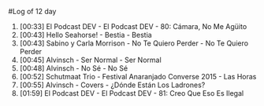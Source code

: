 #Log of 12 day

1. [00:33] El Podcast DEV - El Podcast DEV - 80: Cámara, No Me Agüito
1. [00:43] Hello Seahorse! - Bestia - Bestia
1. [00:43] Sabino y Carla Morrison - No Te Quiero Perder - No Te Quiero Perder
1. [00:45] Alvinsch - Ser Normal - Ser Normal
1. [00:48] Alvinsch - No Sé - No Sé
1. [00:52] Schutmaat Trio - Festival Anaranjado Converse 2015 - Las Horas
1. [00:55] Alvinsch - Covers - ¿Dónde Están Los Ladrones?
1. [01:59] El Podcast DEV - El Podcast DEV - 81: Creo Que Eso Es Ilegal
